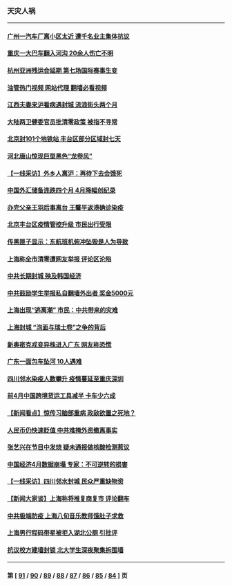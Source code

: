 ### 天灾人祸
---
#### [广州一汽车厂离小区太近 遭千名业主集体抗议](../../pages/ncid280/n13739826.md?05182045) 
#### [重庆一大巴车翻入河沟 20余人伤亡不明](../../pages/ncid280/n13739873.md?05182045) 
#### [杭州亚洲残运会延期 第七场国际赛事生变](../../pages/ncid280/n13739805.md?05182045) 
#### [油管热门视频 网站代理 翻墙必看视频](http://209.222.30.114:81/youtube.html?05182045)
#### [江西夫妻来沪看病遇封城 流浪街头两个月](../../pages/ncid280/n13739761.md?05182045) 
#### [大陆两卫健委官员批清零政策  被指不寻常](../../pages/ncid280/n13739710.md?05182045) 
#### [北京封101个地铁站 丰台区部分区域封七天](../../pages/ncid280/n13739596.md?05182045) 
#### [河北唐山惊现巨型黑色“龙卷风”](../../pages/ncid280/n13739532.md?05182045) 
#### [【一线采访】外乡人离沪：再待下去会饿死](../../pages/ncid280/n13739209.md?05182045) 
#### [中国外汇储备连跌四个月 4月降幅创纪录](../../pages/ncid280/n13739541.md?05182045) 
#### [办完父亲王羽后事离台 王馨平返港确诊染疫](../../pages/ncid280/n13739363.md?05182045) 
#### [北京丰台区疫情管控升级 市民出行受限](../../pages/ncid280/n13739440.md?05182045) 
#### [传黑匣子显示：东航班机俯冲坠毁是人为导致](../../pages/ncid280/n13739368.md?05182045) 
#### [上海称全市清零遭网友举报 评论区沦陷](../../pages/ncid280/n13739174.md?05182045) 
#### [中共长期封城 殃及韩国经济](../../pages/ncid280/n13739351.md?05182045) 
#### [中共鼓励学生举报私自翻墙外出者 奖金5000元](../../pages/ncid280/n13739345.md?05182045) 
#### [上海出现“逃离潮” 市民：中共带来的灾难](../../pages/ncid280/n13739175.md?05182045) 
#### [上海封城 “泡面与瑞士卷”之争的背后](../../pages/ncid280/n13739058.md?05182045) 
#### [新奥密克戎变异株进入广东 网友称恐慌](../../pages/ncid280/n13739150.md?05182045) 
#### [广东一面包车坠河 10人遇难](../../pages/ncid280/n13739148.md?05182045) 
#### [四川邻水染疫人数攀升 疫情蔓延至重庆深圳](../../pages/ncid280/n13739002.md?05182045) 
#### [前4月中国跨境货运工具减半 卡车少六成](../../pages/ncid280/n13738983.md?05182045) 
#### [【新闻看点】惊传习脑部重病 政敌欲置之死地？](../../pages/ncid280/n13738763.md?05182045) 
#### [人民币仍快速贬值 中共难掩外资撤离事实](../../pages/ncid280/n13738925.md?05182045) 
#### [张艺兴在节目中发烧 疑未通报做核酸检测惹议](../../pages/ncid280/n13738712.md?05182045) 
#### [中国经济4月数据崩塌 专家：不可逆转的损害](../../pages/ncid280/n13738442.md?05182045) 
#### [【一线采访】四川邻水封城 民众严重缺物资](../../pages/ncid280/n13738476.md?05182045) 
#### [【新闻大家谈】上海称将推复商复市 评论翻车](../../pages/ncid280/n13738541.md?05182045) 
#### [中共极端防疫 上海八旬音乐教师饿肚子求救](../../pages/ncid280/n13738037.md?05182045) 
#### [上海男行程码带星被拒入湖北公厕 引批评](../../pages/ncid280/n13738407.md?05182045) 
#### [抗议校方建墙封锁 北大学生深夜聚集拆围墙](../../pages/ncid280/n13738065.md?05182045) 

---
#### 第 [ [91](./91.md?05182045) / [90](./90.md?05182045) / [89](./89.md?05182045) / [88](./88.md?05182045) / [87](./87.md?05182045) / [86](./86.md?05182045) / [85](./85.md?05182045) / [84](./84.md?05182045) ] 页
